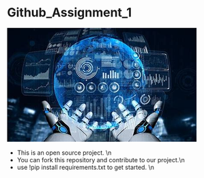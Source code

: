# Github_Assignment_1
![](Images/image.jfif)

- This is an open source project. \n
- You can fork this repository and contribute to our project.\n
- use !pip install requirements.txt to get started. \n